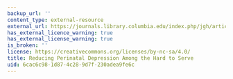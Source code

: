 ```yaml
---
backup_url: ''
content_type: external-resource
external_url: https://journals.library.columbia.edu/index.php/jgh/article/view/4887/3078
has_external_licence_warning: true
has_external_license_warning: true
is_broken: ''
license: https://creativecommons.org/licenses/by-nc-sa/4.0/
title: Reducing Perinatal Depression Among the Hard to Serve
uid: 6cac6c98-1d87-4c28-9d7f-230adea9fe6c
---
```

